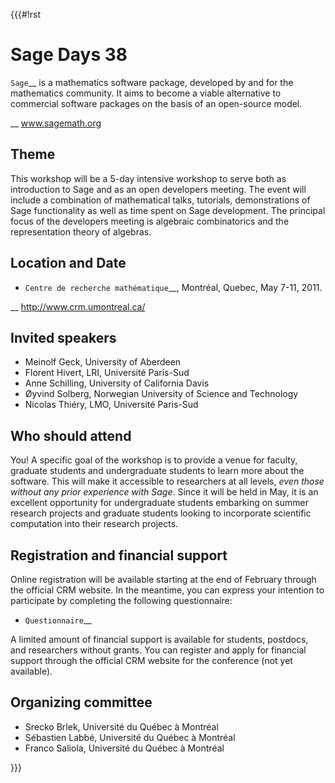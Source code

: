 {{{#!rst

Sage Days 38
============

`Sage`__ is a mathematics software package,
developed by and for the mathematics community. It aims to
become a viable alternative to commercial software packages
on the basis of an open-source model.

__ www.sagemath.org

Theme
-----

This workshop will be a 5-day intensive workshop to serve
both as introduction to Sage and as an open developers
meeting. The event will include a combination of
mathematical talks, tutorials, demonstrations of Sage
functionality as well as time spent on Sage development. The
principal focus of the developers meeting is algebraic
combinatorics and the representation theory of algebras.

Location and Date
-----------------

 * `Centre de recherche mathématique`__, Montréal, Quebec, May 7-11, 2011.

__ http://www.crm.umontreal.ca/

Invited speakers
----------------

* Meinolf Geck, University of Aberdeen
* Florent Hivert, LRI, Université Paris-Sud
* Anne Schilling, University of California Davis
* Øyvind Solberg, Norwegian University of Science and Technology
* Nicolas Thiéry, LMO, Université Paris-Sud


Who should attend
-----------------

You! A specific goal of the workshop is to provide a venue
for faculty, graduate students and undergraduate students to
learn more about the software. This will make it accessible
to researchers at all levels, *even those without any prior
experience with Sage*. Since it will be held in May, it is
an excellent opportunity for undergraduate students
embarking on summer research projects and graduate students
looking to incorporate scientific computation into their
research projects.

Registration and financial support
----------------------------------

Online registration will be available starting at the end of
February through the official CRM website. In the meantime,
you can express your intention to participate by completing
the following questionnaire:

 * `Questionnaire`__

A limited amount of financial support is available for students, postdocs, and
researchers without grants. You can register and apply for financial support
through the official CRM website for the conference (not yet available).


Organizing committee
--------------------

 * Srecko Brlek, Université du Québec à Montréal
 * Sébastien Labbé, Université du Québec à Montréal
 * Franco Saliola, Université du Québec à Montréal

}}}
